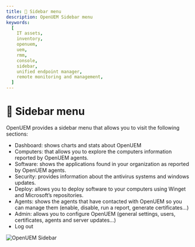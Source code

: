 ```yaml
---
title: 📃 Sidebar menu
description: OpenUEM Sidebar menu
keywords:
  [
    IT assets,
    inventory,
    openuem,
    uem,
    rmm,
    console,
    sidebar,
    unified endpoint manager,
    remote monitoring and management,
  ]
---
```


# 📃 Sidebar menu

OpenUEM provides a sidebar menu that allows you to visit the following sections:

- Dashboard: shows charts and stats about OpenUEM
- Computers: that allows you to explore the computers information reported by OpenUEM agents.
- Software: shows the applications found in your organization as reported by OpenUEM agents.
- Security: provides information about the antivirus systems and windows updates.
- Deploy: allows you to deploy software to your computers using Winget and Microsoft’s repositories.
- Agents: shows the agents that have contacted with OpenUEM so you can manage them (enable, disable, run a report, generate certificates…)
- Admin: allows you to configure OpenUEM (general settings, users, certificates, agents and server updates…)
- Log out

![OpenUEM Sidebar](/img/console/sidebar.png)
